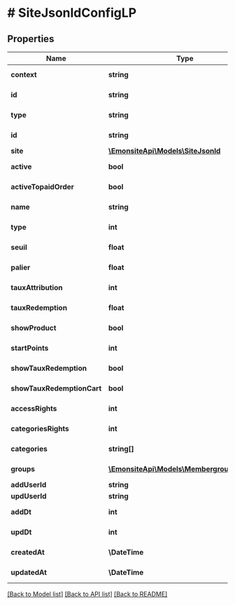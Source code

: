 # # SiteJsonldConfigLP

## Properties

Name | Type | Description | Notes
------------ | ------------- | ------------- | -------------
**context** | **string** |  | [optional] [readonly]
**id** | **string** |  | [optional] [readonly]
**type** | **string** |  | [optional] [readonly]
**id** | **string** |  | [optional] [readonly]
**site** | [**\EmonsiteApi\Models\SiteJsonld**](SiteJsonld.md) |  | [optional]
**active** | **bool** |  | [optional] [readonly]
**activeTopaidOrder** | **bool** |  | [optional] [readonly]
**name** | **string** |  | [optional] [readonly]
**type** | **int** |  | [optional] [readonly]
**seuil** | **float** |  | [optional] [readonly]
**palier** | **float** |  | [optional] [readonly]
**tauxAttribution** | **int** |  | [optional] [readonly]
**tauxRedemption** | **float** |  | [optional] [readonly]
**showProduct** | **bool** |  | [optional] [readonly]
**startPoints** | **int** |  | [optional] [readonly]
**showTauxRedemption** | **bool** |  | [optional] [readonly]
**showTauxRedemptionCart** | **bool** |  | [optional] [readonly]
**accessRights** | **int** |  | [optional] [readonly]
**categoriesRights** | **int** |  | [optional] [readonly]
**categories** | **string[]** |  | [optional] [readonly]
**groups** | [**\EmonsiteApi\Models\MembergroupJsonld[]**](MembergroupJsonld.md) |  | [optional] [readonly]
**addUserId** | **string** |  | [optional]
**updUserId** | **string** |  | [optional]
**addDt** | **int** |  | [optional] [readonly]
**updDt** | **int** |  | [optional] [readonly]
**createdAt** | **\DateTime** |  | [optional] [readonly]
**updatedAt** | **\DateTime** |  | [optional] [readonly]

[[Back to Model list]](../../README.md#models) [[Back to API list]](../../README.md#endpoints) [[Back to README]](../../README.md)
